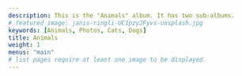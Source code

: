 ```yaml
---
description: This is the "Animals" album. It has two sub-albums.
# featured_image: janis-ringli-UC1pzyJFyvs-unsplash.jpg
keywords: [Animals, Photos, Cats, Dogs]
title: Animals
weight: 1
menus: "main"
# list pages require at least one image to be displayed.
---
```

